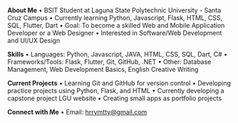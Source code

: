 **About Me**
• BSIT Student at Laguna State Polytechnic University - Santa Cruz Campus
• Currently learning Python, Javascript, Flask, HTML, CSS, SQL, Flutter, Dart
• Goal: To become a skilled Web and Mobile Application Developer or a Web Designer
• Interested in Software/Web Development and UI/UX Design

**Skills**
• Languages: Python, Javascript, JAVA, HTML, CSS, SQL, Dart,  C#
• Frameworks/Tools: Flask, Flutter, Git, GitHub, .NET
• Other: Database Management, Web Development Basics, English Creative Writing

**Current Projects**
• Learning Git and GitHub for version control
• Developing practice projects using Python, Flask, and HTML
• Currently developing a capstone project LGU website
• Creating small apps as portfolio projects

**Connect with Me**
• Email: hrrymtty@gmail.com
